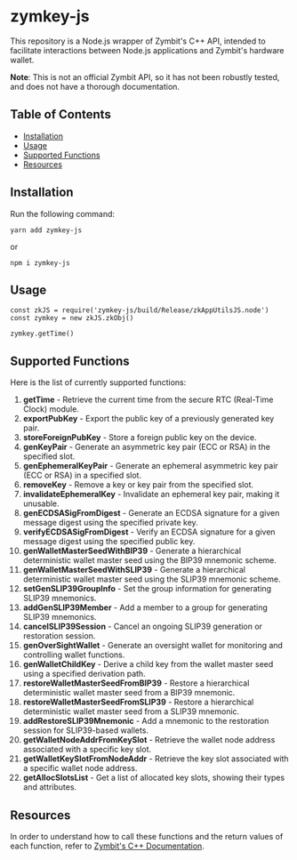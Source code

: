 # zymkey-js

This repository is a Node.js wrapper of Zymbit's C++ API, intended to facilitate interactions between Node.js applications and Zymbit's hardware wallet.

**Note**: This is not an official Zymbit API, so it has not been robustly tested, and does not have a thorough documentation.

## Table of Contents

- [Installation](#installation)
- [Usage](#usage)
- [Supported Functions](#supported-functions)
- [Resources](#resources)

## Installation

Run the following command:

`yarn add zymkey-js`

or

`npm i zymkey-js`

## Usage

```
const zkJS = require('zymkey-js/build/Release/zkAppUtilsJS.node')
const zymkey = new zkJS.zkObj()

zymkey.getTime()
```

## Supported Functions

Here is the list of currently supported functions:

1. **getTime** - Retrieve the current time from the secure RTC (Real-Time Clock) module.
2. **exportPubKey** - Export the public key of a previously generated key pair.
3. **storeForeignPubKey** - Store a foreign public key on the device.
4. **genKeyPair** - Generate an asymmetric key pair (ECC or RSA) in the specified slot.
5. **genEphemeralKeyPair** - Generate an ephemeral asymmetric key pair (ECC or RSA) in a specified slot.
6. **removeKey** - Remove a key or key pair from the specified slot.
7. **invalidateEphemeralKey** - Invalidate an ephemeral key pair, making it unusable.
8. **genECDSASigFromDigest** - Generate an ECDSA signature for a given message digest using the specified private key.
9. **verifyECDSASigFromDigest** - Verify an ECDSA signature for a given message digest using the specified public key.
10. **genWalletMasterSeedWithBIP39** - Generate a hierarchical deterministic wallet master seed using the BIP39 mnemonic scheme.
11. **genWalletMasterSeedWithSLIP39** - Generate a hierarchical deterministic wallet master seed using the SLIP39 mnemonic scheme.
12. **setGenSLIP39GroupInfo** - Set the group information for generating SLIP39 mnemonics.
13. **addGenSLIP39Member** - Add a member to a group for generating SLIP39 mnemonics.
14. **cancelSLIP39Session** - Cancel an ongoing SLIP39 generation or restoration session.
15. **genOverSightWallet** - Generate an oversight wallet for monitoring and controlling wallet functions.
16. **genWalletChildKey** - Derive a child key from the wallet master seed using a specified derivation path.
17. **restoreWalletMasterSeedFromBIP39** - Restore a hierarchical deterministic wallet master seed from a BIP39 mnemonic.
18. **restoreWalletMasterSeedFromSLIP39** - Restore a hierarchical deterministic wallet master seed from a SLIP39 mnemonic.
19. **addRestoreSLIP39Mnemonic** - Add a mnemonic to the restoration session for SLIP39-based wallets.
20. **getWalletNodeAddrFromKeySlot** - Retrieve the wallet node address associated with a specific key slot.
21. **getWalletKeySlotFromNodeAddr** - Retrieve the key slot associated with a specific wallet node address.
22. **getAllocSlotsList** - Get a list of allocated key slots, showing their types and attributes.

## Resources

In order to understand how to call these functions and the return values of each function, refer to [Zymbit's C++ Documentation](https://docs.zymbit.com/api/cpp_api/).